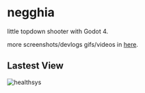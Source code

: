 # negghia
little topdown shooter with Godot 4.

more screenshots/devlogs gifs/videos in [here](./docs/screenshots.md).

## Lastest View

![healthsys](https://user-images.githubusercontent.com/248805/203857022-53263710-2926-4bd2-821d-7d2fae47510a.gif)

